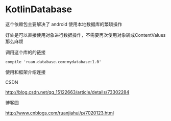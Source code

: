 # KotlinDatabase

这个依赖包主要解决了 android 使用本地数据库的繁琐操作 

好处是可以直接使用对象进行数据操作，不需要再次使用对象转成ContentValues那么麻烦


调用这个库的的链接

    compile 'ruan.database.com:mydatabase:1.0'
    
    

使用和框架介绍连接

CSDN

http://blog.csdn.net/qq_15122663/article/details/73302284

博客园

http://www.cnblogs.com/ruanjiahui/p/7020123.html
